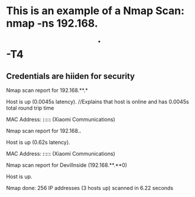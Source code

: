 # This is an example of a Nmap Scan: nmap -ns 192.168.$$.$$ -T4 <Scan command>
## Credentials are hiiden for security

Nmap scan report for 192.168.**.*

Host is up (0.0045s latency). //Explains that host is online and has 0.0045s total round trip time

MAC Address: **:**:**:**:**:** (Xiaomi Communications)

Nmap scan report for 192.168.**.**

Host is up (0.62s latency).

MAC Address: **:**:**:**:**:** (Xiaomi Communications)

Nmap scan report for DevilInside (192.168.**.**0)

Host is up.

Nmap done: 256 IP addresses (3 hosts up) scanned in 6.22 seconds
